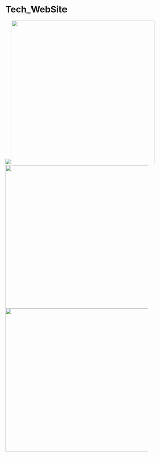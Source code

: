 # Tech_WebSite


<img src="https://user-images.githubusercontent.com/113766592/196611292-7197c120-946c-4552-a2c2-487ee0fee2a4.gif" style="height:700px,width:250px"/>
<img src="https://user-images.githubusercontent.com/113766592/196609848-261ca00a-6a9c-4c68-b90d-1b61902d2993.jpg" style="height:450px"/>
<img src="https://user-images.githubusercontent.com/113766592/196610095-11fde439-494e-44b6-8840-367e0326a506.jpg" style="height:450px"/>
<img src="https://user-images.githubusercontent.com/113766592/196610102-ea2bf1e0-1c28-45d3-aa10-ac83151aec23.jpg" style="height:450px"/>


